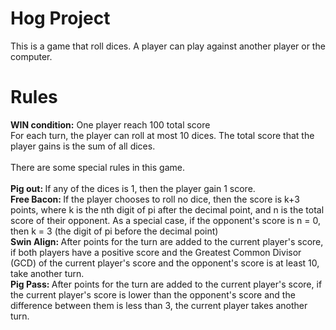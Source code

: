 # Hog Project 
This is a game that roll dices. A player can play against another player or the computer. <br />

# Rules 
<b>WIN condition:</b> One player reach 100 total score 
<br />For each turn, the player can roll at most 10 dices.  The total score that the player gains is the sum of all dices.
<br /><br />
There are some special rules in this game. <br /> <br />
<b>Pig out: </b>If any of the dices is 1, then the player gain 1 score.<br />
<b>Free Bacon: </b>If the player chooses to roll no dice, then the score is k+3 points, where k is the nth digit of pi after the decimal point, and n is the total score of their opponent. As a special case, if the opponent's score is n = 0, then k = 3 (the digit of pi before the decimal point)<br />
<b>Swin Align: </b>After points for the turn are added to the current player's score, if both players have a positive score and the Greatest Common Divisor (GCD) of the current player's score and the opponent's score is at least 10, take another turn. <br />
<b>Pig Pass: </b>After points for the turn are added to the current player's score, if the current player's score is lower than the opponent's score and the difference between them is less than 3, the current player takes another turn.
